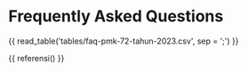 # Frequently Asked Questions

{{ read_table('tables/faq-pmk-72-tahun-2023.csv', sep = ';') }}

{{ referensi() }}